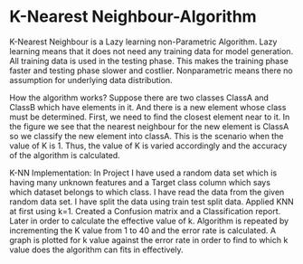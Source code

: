 # K-Nearest Neighbour-Algorithm

K-Nearest Neighbour is a Lazy learning non-Parametric Algorithm.
Lazy learning means that it does not need any training data for model
generation. All training data is used in the testing phase. This makes
the training phase faster and testing phase slower and costlier. Nonparametric means there no assumption for underlying data
distribution.

How the algorithm works?
Suppose there are two classes ClassA and ClassB which have
elements in it. And there is a new element whose class must be
determined. First, we need to find the closest element near to it. In
the figure we see that the nearest neighbour for the new element is
ClassA so we classify the new element into classA. This is the scenario
when the value of K is 1. Thus, the value of K is varied accordingly and
the accuracy of the algorithm is calculated.

K-NN Implementation:
In Project I have used a random data set which is having many
unknown features and a Target class column which says which
dataset belongs to which class.
I have read the data from the given random data set. I have split
the data using train test split data. Applied KNN at first using k=1.
Created a Confusion matrix and a Classification report.
Later in order to calculate the effective value of k. Algorithm is
repeated by incrementing the K value from 1 to 40 and the error rate
is calculated. A graph is plotted for k value against the error rate in
order to find to which k value does the algorithm can fits in
effectively.